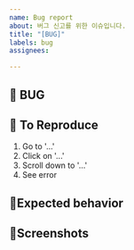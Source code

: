```yaml
---
name: Bug report
about: 버그 신고를 위한 이슈입니다.
title: "[BUG]"
labels: bug
assignees: 

---
```


## 🐞 BUG
<!-- 버그 대한 간략한 설명 -->


## 📝 To Reproduce
<!-- 어떤 상황에서 버그가 일어났는지 설명 -->
1. Go to '...'
2. Click on '...'
3. Scroll down to '...'
4. See error

## 🤔Expected behavior
<!-- 정상적으로 동작하는 기능의 설명 -->


## 📸Screenshots
<!-- 가능하다면 캡쳐 or 녹화gif -->
